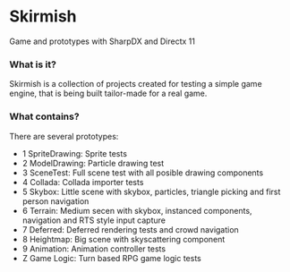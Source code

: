 # Skirmish
Game and prototypes with SharpDX and Directx 11

### What is it?

Skirmish is a collection of projects created for testing a simple game engine, that is being built tailor-made for a real game.

### What contains?

There are several prototypes:

 - 1 SpriteDrawing: Sprite tests
 - 2 ModelDrawing: Particle drawing test
 - 3 SceneTest: Full scene test with all posible drawing components
 - 4 Collada: Collada importer tests
 - 5 Skybox: Little scene with skybox, particles, triangle picking and first person navigation
 - 6 Terrain: Medium secen with skybox, instanced components, navigation and RTS style input capture
 - 7 Deferred: Deferred rendering tests and crowd navigation
 - 8 Heightmap: Big scene with skyscattering component
 - 9 Animation: Animation controller tests
 - Z Game Logic: Turn based RPG game logic tests
 
 
